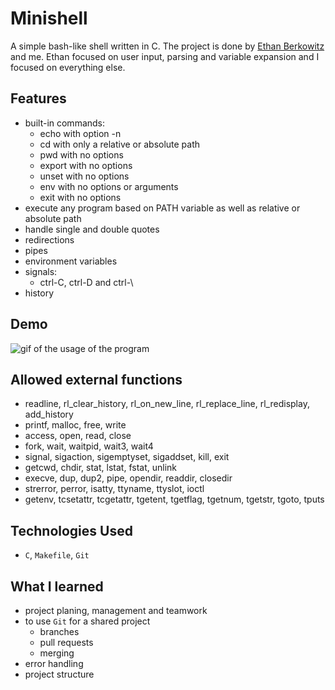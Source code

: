 # Minishell

A simple bash-like shell written in C. The project is done by [Ethan Berkowitz](https://github.com/ethan-berkowitz) and me. Ethan focused on user input, parsing and variable expansion and I focused on everything else.

## Features

- built-in commands:
  - echo with option -n   
  - cd with only a relative or absolute path
  - pwd with no options
  - export with no options
  - unset with no options
  - env with no options or arguments
  - exit with no options
- execute any program based on PATH variable as well as relative or absolute path
- handle single and double quotes
- redirections
- pipes
- environment variables
- signals:
  - ctrl-C, ctrl-D and ctrl-\
- history

## Demo

![gif of the usage of the program](https://github.com/user-attachments/assets/5e4f8c37-7791-4033-bd5e-039177b752e8)

## Allowed external functions

- readline, rl_clear_history, rl_on_new_line, rl_replace_line, rl_redisplay, add_history   
- printf, malloc, free, write   
- access, open, read, close   
- fork, wait, waitpid, wait3, wait4   
- signal, sigaction, sigemptyset, sigaddset, kill, exit   
- getcwd, chdir, stat, lstat, fstat, unlink   
- execve, dup, dup2, pipe, opendir, readdir, closedir   
- strerror, perror, isatty, ttyname, ttyslot, ioctl   
- getenv, tcsetattr, tcgetattr, tgetent, tgetflag, tgetnum, tgetstr, tgoto, tputs

## Technologies Used

- `C`, `Makefile`, `Git`

## What I learned

- project planing, management and teamwork
- to use `Git` for a shared project   
  - branches
  - pull requests
  - merging
- error handling
- project structure
